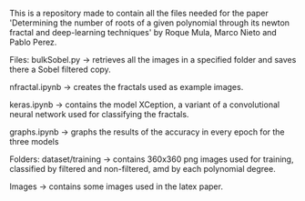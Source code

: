 This is a repository made to contain all the files needed for the paper 'Determining the number of roots of a given polynomial through its newton fractal and deep-learning techniques' by Roque Mula, Marco Nieto and Pablo Perez.

Files:
bulkSobel.py -> retrieves all the images in a specified folder and saves there a Sobel filtered copy.

nfractal.ipynb -> creates the fractals used as example images.

keras.ipynb -> contains the model XCeption, a variant of a convolutional neural network used for classifying the fractals.

graphs.ipynb -> graphs the results of the accuracy in every epoch for the three models


Folders:
dataset/training -> contains 360x360 png images used for training, classified by filtered and non-filtered, amd by each polynomial degree.

Images -> contains some images used in the latex paper.

